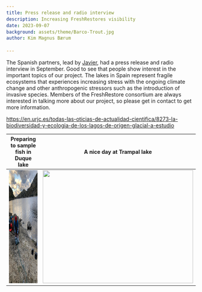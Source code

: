 ```yaml
---
title: Press release and radio interview 
description: Increasing FreshRestores visibility 
date: 2023-09-07
background: assets/theme/Barco-Trout.jpg
author: Kim Magnus Bærum

---
```

The Spanish partners, lead by [Javier](https://kimmagnusb.github.io/FreshRestore/team/#Javier+S%C3%A1nchez+Hern%C3%A1ndez), had a press release and radio interview in September. Good to see that people show interest in the important topics of our project. The lakes in Spain represent fragile ecosystems that experiences increasing stress with the ongoing climate change and other anthropogenic stressors such as the introduction of invasive species. 
Members of the FreshRestore consortium are always interested in talking more about our project, so please get in contact to get more information.

https://en.urjc.es/todas-las-oticias-de-actualidad-cientifica/8273-la-biodiversidad-y-ecologia-de-los-lagos-de-origen-glacial-a-estudio


  Preparing to sample fish in Duque lake |  A nice day at Trampal lake
:--------------------------------------------------------------:|:--------------------------------------------------------------:
<img src="https://github.com/kimmagnusb/FreshRestore/blob/main/assets/theme/Duque-Lake.jpg?raw=true"  width="400" height="300"> |  <img src="https://github.com/kimmagnusb/FreshRestore/blob/main/assets/theme/Trampal-lake2.jpg?raw=true" width="400" height="300">
